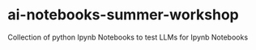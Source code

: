 # ai-notebooks-summer-workshop
Collection of python Ipynb Notebooks to test LLMs for Ipynb Notebooks
